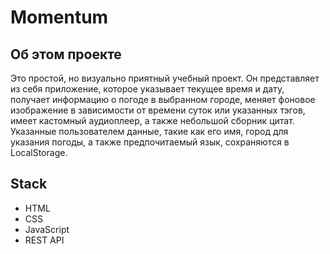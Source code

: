 # Momentum
## Об этом проекте
Это простой, но визуально приятный учебный проект. Он представляет из себя приложение, которое указывает текущее время и дату, получает информацию о погоде в выбранном городе,
меняет фоновое изображение в зависимости от времени суток или указанных тэгов, имеет кастомный аудиоплеер, а также небольшой сборник цитат. Указанные пользователем данные,
такие как его имя, город для указания погоды, а также предпочитаемый язык, сохраняются в LocalStorage.
## Stack
* HTML
* CSS
* JavaScript
* REST API
